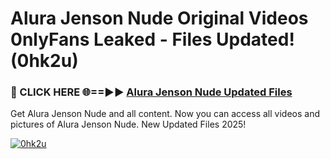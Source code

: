 # Alura Jenson Nude Original Videos 0nlyFans Leaked - Files Updated! (0hk2u)

<h3>🔴 CLICK HERE 🌐==►► <a href="https://tinyurl.com/4mcuefdz" rel="nofollow">Alura Jenson Nude Updated Files</a></h3>

Get Alura Jenson Nude and all content. Now you can access all videos and pictures of Alura Jenson Nude. New Updated Files 2025!

[![0hk2u](https://i.imgur.com/StAQSOY.gif)](https://tinyurl.com/4mcuefdz)
